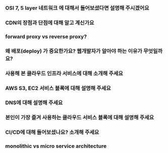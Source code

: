 ### OSI 7, 5 layer 네트워크 에 대해서 들어보셨다면 설명해 주시겠어요

### CDN의 장점과 단점에 대해 알고 계신가요

### forward proxy vs reverse proxy?

### 왜 배포(deploy) 가 중요한가요? 웹개발자가 알아야 하는 이유가 무엇일까요?

### 사용해 본 클라우드 인프라 서비스에 대해 소개해 주세요

### AWS S3, EC2 서비스 블록에 대해 설명해 주세요

### DNS에 대해 설명해 주세요

### 본인이 가장 즐겨 사용하는 클라우드 서비스 블록에 대해 설명해 주세요

### CI/CD에 대해 들어보셨나요? 소개해 주세요

### monolithic vs micro service architecture